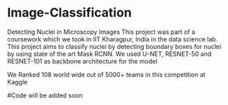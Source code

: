 # Image-Classification
Detecting Nuclei in Microscopy Images
This project was part of a coursework which we took in IIT Kharagpur, India in the data science lab. This project aims to classify
nuclei by detecting boundary boxes for nuclei by using state of the art Mask RCNN. We used U-NET, RESNET-50 and RESNET-101 as
backbone architecture for the model

We Ranked 108 world wide out of 5000+ teams in this competition at Kaggle

#Code will be added soon
